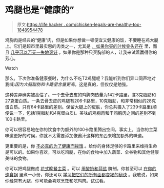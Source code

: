 # 鸡腿也是“健康的”

> 原文:[https://life hacker . com/chicken-legals-are-healthy-too-1848954478](https://lifehacker.com/chicken-thighs-are-healthy-too-1848954478)

鸡胸肉是经典的“健康”肉，但是如果你想做一顿便宜又健康的饭，不要睡在鸡大腿上。它们是超市里最实惠的肉类之一，尤其是 [，如果你买的时候骨头还在](https://lifehacker.com/you-should-always-buy-bone-in-chicken-thighs-1840457445) 里，而且 [几乎可以万无一失地烹饪](https://lifehacker.com/bone-in-skin-on-thighs-are-the-easiest-chicken-for-beg-1846731562) 。如果你是那种只买胸部的人，让我来试着赢得你的芳心。

Watch

那么，下次你准备健康餐时，为什么不吃T2鸡腿呢？我能听到你们异口同声地对我喊:*因为大腿脂肪和卡路里含量更高*。这是真的，但仅仅是勉强。

这种差异确实被高估了。一个去骨去皮的鸡胸肉热量为142卡路里，含3克脂肪和27克蛋白质。一条去骨去皮的鸡腿有206卡路里，10克脂肪，和非常相似的28克蛋白质。只有64卡路里的差别。保留大腿上的皮肤，你总共摄入了239卡路里(顺便说一下，包括1克脂肪和4克蛋白质)。美味的鸡胸肉和干鸡胸肉之间的差别不到100卡路里。

你可以很容易地在你的饮食中为额外的100卡路里腾出空间。事实上，当你的主菜味道更好的时候，你就不太需要添加像酱汁这样的东西来增加额外的味道。

更重要的是，你 [不必真的为了健康而挨饿](https://lifehacker.com/healthy-eating-is-not-the-same-as-dieting-1847957005) 。给你的身体足够的卡路里来维持生命是可以的。如果你喜欢，可以吃鸡腿，在你的食物中加入蔬菜、全谷物和其他健康美味的食物。

你可以把鸡腿做成 [花式晚餐主菜](https://lifehacker.com/how-to-turn-cheap-chicken-thighs-into-something-really-1826021826) 。可以 [用酸奶和蒜盐](https://lifehacker.com/the-best-grilled-chicken-marinade-has-just-two-ingredie-1844469247) 腌制。你甚至可以 [在你的速食锅](https://lifehacker.com/how-to-cook-a-couple-of-chicken-thighs-in-your-instant-1798556562) 里煮一小份，你还可以 [学习把它们的所有面都变褐的秘诀](https://lifehacker.com/lean-chicken-thighs-against-each-other-for-lazy-brownin-1834271297) 。我敢说，如果你经常有大腿，你可能会喜欢烹饪和吃鸡肉。试试看。